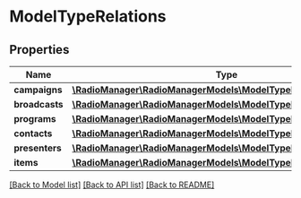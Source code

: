 # ModelTypeRelations

## Properties
Name | Type | Description | Notes
------------ | ------------- | ------------- | -------------
**campaigns** | [**\RadioManager\RadioManagerModels\ModelTypeRelationsCampaigns**](ModelTypeRelationsCampaigns.md) |  | [optional] 
**broadcasts** | [**\RadioManager\RadioManagerModels\ModelTypeRelationsBroadcasts**](ModelTypeRelationsBroadcasts.md) |  | [optional] 
**programs** | [**\RadioManager\RadioManagerModels\ModelTypeRelationsPrograms**](ModelTypeRelationsPrograms.md) |  | [optional] 
**contacts** | [**\RadioManager\RadioManagerModels\ModelTypeRelationsContacts**](ModelTypeRelationsContacts.md) |  | [optional] 
**presenters** | [**\RadioManager\RadioManagerModels\ModelTypeRelationsPresenters**](ModelTypeRelationsPresenters.md) |  | [optional] 
**items** | [**\RadioManager\RadioManagerModels\ModelTypeRelationsItems**](ModelTypeRelationsItems.md) |  | [optional] 

[[Back to Model list]](../README.md#documentation-for-models) [[Back to API list]](../README.md#documentation-for-api-endpoints) [[Back to README]](../README.md)


